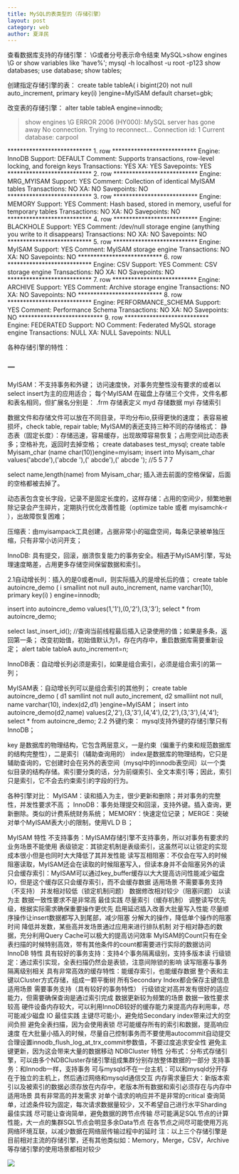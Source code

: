 ```yaml
---
title: MySQL的表类型的（存储引擎）
layout: post
category: web
author: 夏泽民
---
```

查看数据库支持的存储引擎： \G或者分号表示命令结束
MySQL>show engines \G
or show variables like 'have%';
mysql -h localhost -u root -p123
show databases;
use database;
show tables;


创建指定存储引擎的表：
create table tableA(
i bigint(20) not null auto_increment,
primary key(i)
)engine=MyISAM default charset=gbk;


改变表的存储引擎：
alter
table tableA engine=innodb;

> show engines \G
ERROR 2006 (HY000): MySQL server has gone away
No connection. Trying to reconnect...
Connection id:    1
Current database: carpool

*************************** 1. row ***************************
      Engine: InnoDB
     Support: DEFAULT
     Comment: Supports transactions, row-level locking, and foreign keys
Transactions: YES
          XA: YES
  Savepoints: YES
*************************** 2. row ***************************
      Engine: MRG_MYISAM
     Support: YES
     Comment: Collection of identical MyISAM tables
Transactions: NO
          XA: NO
  Savepoints: NO
*************************** 3. row ***************************
      Engine: MEMORY
     Support: YES
     Comment: Hash based, stored in memory, useful for temporary tables
Transactions: NO
          XA: NO
  Savepoints: NO
*************************** 4. row ***************************
      Engine: BLACKHOLE
     Support: YES
     Comment: /dev/null storage engine (anything you write to it disappears)
Transactions: NO
          XA: NO
  Savepoints: NO
*************************** 5. row ***************************
      Engine: MyISAM
     Support: YES
     Comment: MyISAM storage engine
Transactions: NO
          XA: NO
  Savepoints: NO
*************************** 6. row ***************************
      Engine: CSV
     Support: YES
     Comment: CSV storage engine
Transactions: NO
          XA: NO
  Savepoints: NO
*************************** 7. row ***************************
      Engine: ARCHIVE
     Support: YES
     Comment: Archive storage engine
Transactions: NO
          XA: NO
  Savepoints: NO
*************************** 8. row ***************************
      Engine: PERFORMANCE_SCHEMA
     Support: YES
     Comment: Performance Schema
Transactions: NO
          XA: NO
  Savepoints: NO
*************************** 9. row ***************************
      Engine: FEDERATED
     Support: NO
     Comment: Federated MySQL storage engine
Transactions: NULL
          XA: NULL
  Savepoints: NULL
  
  各种存储引擎的特性：
### 一
MyISAM：不支持事务和外键；
访问速度快，对事务完整性没有要求的或者以select insert为主的应用适合；
每个MyISAM 在磁盘上存储三个文件，文件名都和表名相同，但扩展名分别是：
.frm 存储表定义
myd 存储数据
myi 存储索引

数据文件和存储文件可以放在不同目录，平均分布io,获得更快的速度；
表容易被损坏，check table, repair table;
MyISAM的表还支持三种不同的存储格式：
静态表（固定长度）：存储迅速，容易缓存，出现故障容易恢复；占用空间比动态表多；空格补充，返回时去掉空格；
create databases test_mysql;
create table Myisam_char (name char(10))engine=myisam;
insert into Myisam_char 
values('abcde'),('abcde '),(' abcde'),(' abcde '); //5 5 7 7

select name,length(name) 
from Myisam_char;
插入进去前面的空格保留，后面的空格都被去掉了。

动态表包含变长字段，记录不是固定长度的，这样存储：占用的空间少，频繁地删除记录会产生碎片，定期执行优化改善性能（optimize table 或者 myisamchk-r ），出故障恢复困难；

压缩表：由myisampack工具创建，占据非常小的磁盘空间，每条记录被单独压缩，只有非常小访问开支；

InnoDB:
具有提交，回滚，崩溃恢复能力的事务安全。相遇于MyISAM引擎，写处理速度略差，占用更多存储空间保留数据和索引。

2.1自动增长列：插入的是0或者null，则实际插入的是增长后的值；
create table autoincre_demo ( i smallint not null auto_increment, name varchar(10), primary key(i) ) engine=innodb;

insert into autoincre_demo values(1,'1'),(0,'2'),(3,'3');
select * from autoincre_demo;

select last_insert_id(); //查询当前线程最后插入记录使用的值；如果是多条，返回第一条；
改变初始值，初始值默认为1，存在内存中，重启数据库需要重新设定；
alert table tableA auto_increment=n;

InnoDB表：自动增长列必须是索引，如果是组合索引，必须是组合索引的第一列；

MyISAM表：自动增长列可以是组合索引的其他列；
create table autoincre_demo ( d1 samllint not null auto_increment,
d2 smalliint not null, 
name varchar(10), index(d2,d1) )engine=MyISAM；
insert into autoincre_demo(d2,name) values(2,'2'),(3,'3'),(4,'4'),(2,'2'),(3,'3'),(4,'4');
select * from autoincre_demo;
2.2 外键约束：
mysql支持外键的存储引擎只有InnoDB；
  
key
 是数据库的物理结构，它包含两层意义，一是约束（偏重于约束和规范数据库的结构完整性），二是索引（辅助查询用的）
index是数据库的物理结构，它只是辅助查询的，它创建时会在另外的表空间（mysql中的innodb表空间）以一个类似目录的结构存储。索引要分类的话，分为前缀索引、全文本索引等；因此，索引只是索引，它不会去约束索引的字段的行为。

各种引擎对比：
MyISAM：读和插入为主，很少更新和删除；并对事务的完整性，并发性要求不高 ；
InnoDB：事务处理提交和回滚，支持外键。插入查询，更新删除。类似的计费系统财务系统；
MEMORY：快速定位记录；
MERGE：突破对单个MyISAM表大小的限制，使用VLＤＢ；

MyISAM
特性
不支持事务：MyISAM存储引擎不支持事务，所以对事务有要求的业务场景不能使用
表级锁定：其锁定机制是表级索引，这虽然可以让锁定的实现成本很小但是也同时大大降低了其并发性能
读写互相阻塞：不仅会在写入的时候阻塞读取，MyISAM还会在读取的时候阻塞写入，但读本身并不会阻塞另外的读
只会缓存索引：MyISAM可以通过key_buffer缓存以大大提高访问性能减少磁盘IO，但是这个缓存区只会缓存索引，而不会缓存数据
适用场景
不需要事务支持（不支持）
并发相对较低（锁定机制问题）
数据修改相对较少（阻塞问题）
以读为主
数据一致性要求不是非常高
最佳实践
尽量索引（缓存机制）
调整读写优先级，根据实际需求确保重要操作更优先
启用延迟插入改善大批量写入性能
尽量顺序操作让insert数据都写入到尾部，减少阻塞
分解大的操作，降低单个操作的阻塞时间
降低并发数，某些高并发场景通过应用来进行排队机制
对于相对静态的数据，充分利用Query Cache可以极大的提高访问效率
MyISAM的Count只有在全表扫描的时候特别高效，带有其他条件的count都需要进行实际的数据访问
InnoDB
特性
具有较好的事务支持：支持4个事务隔离级别，支持多版本读
行级锁定：通过索引实现，全表扫描仍然会是表锁，注意间隙锁的影响
读写阻塞与事务隔离级别相关
具有非常高效的缓存特性：能缓存索引，也能缓存数据
整个表和主键以Cluster方式存储，组成一颗平衡树
所有Secondary Index都会保存主键信息
适用场景
需要事务支持（具有较好的事务特性）
行级锁定对高并发有很好的适应能力，但需要确保查询是通过索引完成
数据更新较为频繁的场景
数据一致性要求较高
硬件设备内存较大，可以利用InnoDB较好的缓存能力来提高内存利用率，尽可能减少磁盘 IO
最佳实践
主键尽可能小，避免给Secondary index带来过大的空间负担
避免全表扫描，因为会使用表锁
尽可能缓存所有的索引和数据，提高响应速度
在大批量小插入的时候，尽量自己控制事务而不要使用autocommit自动提交
合理设置innodb_flush_log_at_trx_commit参数值，不要过度追求安全性
避免主键更新，因为这会带来大量的数据移动
NDBCluster
特性
分布式：分布式存储引擎，可以由多个NDBCluster存储引擎组成集群分别存放整体数据的一部分
支持事务：和Innodb一样，支持事务
可与mysqld不在一台主机：可以和mysqld分开存在于独立的主机上，然后通过网络和mysqld通信交互
内存需求量巨大：新版本索引以及被索引的数据必须存放在内存中，老版本所有数据和索引必须存在与内存中
适用场景
具有非常高的并发需求
对单个请求的响应并不是非常的critical
查询简单，过滤条件较为固定，每次请求数据量较少，又不希望自己进行水平Sharding
最佳实践
尽可能让查询简单，避免数据的跨节点传输
尽可能满足SQL节点的计算性能，大一点的集群SQL节点会明显多余Data节点
在各节点之间尽可能使用万兆网络环境互联，以减少数据在网络层传输过程中的延时
注：以上三个存储引擎是目前相对主流的存储引擎，还有其他类似如：Memory，Merge，CSV，Archive等存储引擎的使用场景都相对较少


<!-- more -->
<img src="{{site.url}}{{site.baseurl}}/img/jupyterSlider.png"/>
